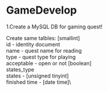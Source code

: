 # GameDevelop

1.Create a MySQL DB for gaming quest!

Create same talbles: [smallint]\
id - identity document\
name - quest name for reading\
type - quest type for playing\
acceptable - open or not [boolean]\
states_type\
states -  [unsigned tinyint]\
finished time - [date time]\
